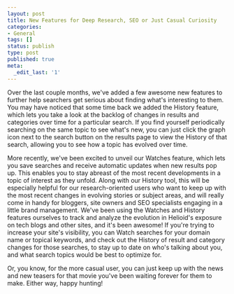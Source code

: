 ```yaml
---
layout: post
title: New Features for Deep Research, SEO or Just Casual Curiosity
categories:
- General
tags: []
status: publish
type: post
published: true
meta:
  _edit_last: '1'
---
```

Over the last couple months, we've added a few awesome new features to further help searchers get serious about finding what's interesting to them.  You may have noticed that some time back we added the History feature, which lets you take a look at the backlog of changes in results and categories over time for a particular search.  If you find yourself periodically searching on the same topic to see what's new, you can just click the graph icon next to the search button on the results page to view the History of that search, allowing you to see how a topic has evolved over time.

More recently, we've been excited to unveil our Watches feature, which lets you save searches and receive automatic updates when new results pop up.  This enables you to stay abreast of the most recent developments in a topic of interest as they unfold.  Along with our History tool, this will be especially helpful for our research-oriented users who want to keep up with the most recent changes in evolving stories or subject areas, and will really come in handy for bloggers, site owners and SEO specialists engaging in a little brand management.  We've been using the Watches and History features ourselves to track and analyze the evolution in Helioid's exposure on tech blogs and other sites, and it's been awesome!  If you're trying to increase your site's visibility, you can Watch searches for your domain name or topical keywords, and check out the History of result and category changes for those searches, to stay up to date on who's talking about you, and what search topics would be best to optimize for.  

Or, you know, for the more casual user, you can just keep up with the news and new teasers for that movie you've been waiting forever for them to make.  Either way, happy hunting!
